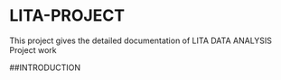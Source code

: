 # LITA-PROJECT
This project gives the detailed documentation of LITA DATA ANALYSIS Project work

##INTRODUCTION
